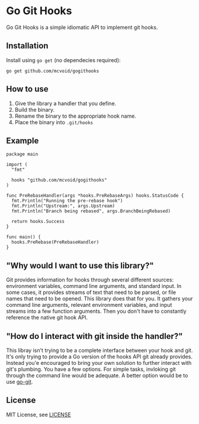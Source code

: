 # Go Git Hooks

Go Git Hooks is a simple idiomatic API to implement git hooks.

Installation
------------
Install using ```go get``` (no dependecies required):
```
go get github.com/mcvoid/gogithooks
```

How to use
----------
1. Give the library a handler that you define.
2. Build the binary.
3. Rename the binary to the appropriate hook name.
4. Place the binary into ```.git/hooks```

Example
-------
```
package main

import (
  "fmt"

  hooks "github.com/mcvoid/gogithooks"
)

func PreRebaseHandler(args *hooks.PreRebaseArgs) hooks.StatusCode {
  fmt.Println("Running the pre-rebase hook")
  fmt.Println("Upstream:", args.Upstream)
  fmt.Println("Branch being rebased", args.BranchBeingRebased)

  return hooks.Success
}

func main() {
  hooks.PreRebase(PreRebaseHandler)
}
```

"Why would I want to use this library?"
---------------------------------------
Git provides information for hooks through several different sources: environment variables, command line arguments, and standard input. In some cases, it provides streams of text that need to be parsed, or file names that need to be opened. This library does that for you. It gathers your command line arguments, relevant environment variables, and input streams into a few function arguments. Then you don't have to constantly reference the native git hook API.

"How do I interact with git inside the handler?"
------------------------------------------------
This libray isn't trying to be a complete interface between your hook and git. It's only trying to provide a Go version of the hooks API git already provides. Instead you'e encouraged to bring your own solution to further interact with git's plumbing. You have a few options. For simple tasks, invloking git through the command line would be adequate. A better option would be to use [go-git](https://github.com/src-d/go-git).

License
-------
MIT License, see [LICENSE](LICENSE)